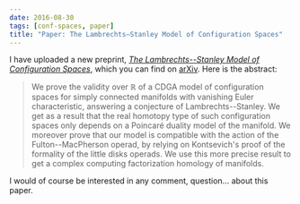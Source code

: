 ```yaml
---
date: 2016-08-30
tags: [conf-spaces, paper]
title: "Paper: The Lambrechts–Stanley Model of Configuration Spaces"
---
```


I have uploaded a new preprint, [_The Lambrechts--Stanley Model of Configuration Spaces_](/research/ls-model), which you can find on [arXiv](http://arxiv.org/abs/1608.08054). Here is the abstract:


> We prove the validity over $\mathbb{R}$ of a CDGA model of configuration spaces for simply connected manifolds with vanishing Euler characteristic, answering a conjecture of Lambrechts--Stanley. We get as a result that the real homotopy type of such configuration spaces only depends on a Poincaré duality model of the manifold. We moreover prove that our model is compatible with the action of the Fulton--MacPherson operad, by relying on Kontsevich's proof of the formality of the little disks operads. We use this more precise result to get a complex computing factorization homology of manifolds.

I would of course be interested in any comment, question... about this paper.
